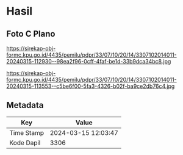 # Hasil

## Foto C Plano

https://sirekap-obj-formc.kpu.go.id/4435/pemilu/pdpr/33/07/10/20/14/3307102014011-20240315-112930--98ea2f96-0cff-4faf-be1d-33b9dca34bc8.jpg

https://sirekap-obj-formc.kpu.go.id/4435/pemilu/pdpr/33/07/10/20/14/3307102014011-20240315-113553--c5be6f00-5fa3-4326-b02f-ba9ce2db76c4.jpg


## Metadata

| Key        | Value               |
| ---------- | ------------------- |
| Time Stamp | 2024-03-15 12:03:47 |
| Kode Dapil | 3306                |



